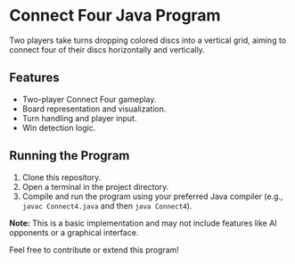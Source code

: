 # Connect Four Java Program

Two players take turns dropping colored discs into a vertical grid, aiming to connect four of their discs horizontally and vertically.

## Features

- Two-player Connect Four gameplay.
- Board representation and visualization.
- Turn handling and player input.
- Win detection logic.

## Running the Program

1. Clone this repository.
2. Open a terminal in the project directory.
3. Compile and run the program using your preferred Java compiler (e.g., `javac Connect4.java` and then `java Connect4`).

**Note:** This is a basic implementation and may not include features like AI opponents or a graphical interface.

Feel free to contribute or extend this program!
